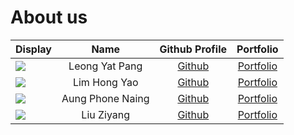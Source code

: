 # About us
Display |       Name       | Github Profile | Portfolio 
--------|:----------------:|:--------------:|:---------:
![](https://via.placeholder.com/100.png?text=Photo) |  Leong Yat Pang  | [Github](https://github.com/YatPang) | [Portfolio](team/leongyatpang.md)
![](https://via.placeholder.com/100.png?text=Photo) |   Lim Hong Yao   | [Github](http://github.com/LimHongYao) | [Portfolio](team/limhongyao.md)
![](https://via.placeholder.com/100.png?text=Photo) | Aung Phone Naing | [Github](https://github.com/Aung-Phone-Naing) | [Portfolio](team/aungphonenaing.md)
![](https://via.placeholder.com/100.png?text=Photo) |    Liu Ziyang    | [Github](https://github.com/liuziyang020319) | [Portfolio](team/liuziyang.md)

